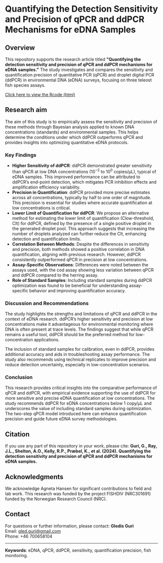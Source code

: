 # Quantifying the Detection Sensitivity and Precision of qPCR and ddPCR Mechanisms for eDNA Samples

## Overview
This repository supports the research article titled **"Quantifying the detection sensitivity and precision of qPCR and ddPCR mechanisms for eDNA samples."** The study investigates and compares the sensitivity and quantification precision of quantitative PCR (qPCR) and droplet digital PCR (ddPCR) in environmental DNA (eDNA) surveys, focusing on three teleost fish species assays.

[Click here to view the Rcode (html)](https://html-preview.github.io/?url=https://github.com/gledguri/Quantifying-the-detection-sensitivity-and-precision-of-qPCR-and-ddPCR-mechanisms-for-eDNA-samples/blob/main/Code/Quantifying-the-detection-sensitivity-and-precision-of-qPCR-and-ddPCR-mechanisms-for-eDNA-samples.html)

## Research aim

The aim of this study is to empirically assess the sensitivity and precision of these methods through Bayesian analysis applied to known DNA concentrations (standards) and environmental samples. This helps determine the conditions under which ddPCR outperforms qPCR and provides insights into optimizing quantitative eDNA protocols.

### Key Findings
- **Higher Sensitivity of ddPCR**: ddPCR demonstrated greater sensitivity than qPCR at low DNA concentrations ($10^{-2}$ to $10^0$ copies/µL), typical of eDNA samples. This improved performance can be attributed to ddPCR’s end-point detection, which mitigates PCR inhibition effects and amplification efficiency variability.
- **Precision in Quantification**: ddPCR provided more precise estimates across all concentrations, typically by half to one order of magnitude. This precision is essential for studies where accurate quantification at low concentrations is critical.
- **Lower Limit of Quantification for ddPCR**: We propose an alternative method for estimating the lower limit of quantification (Clow-threshold, Clt) for ddPCR, defined by the presence of a single positive droplet in the generated droplet pool. This approach suggests that increasing the number of droplets analyzed can further reduce the Clt, enhancing detection and quantification limits.
- **Correlation Between Methods**: Despite the differences in sensitivity and precision, both methods showed a positive correlation in DNA quantification, aligning with previous research. However, ddPCR consistently outperformed qPCR in precision at low concentrations.
- **Assay-Specific Observations**: Differences were noted between the assays used, with the cod assay showing less variation between qPCR and ddPCR compared to the herring assay.
- **Role of Standard Samples**: Including standard samples during ddPCR optimization was found to be beneficial for understanding assay-specific behavior and improving quantification accuracy.

### Discussion and Recommendations
The study highlights the strengths and limitations of qPCR and ddPCR in the context of eDNA research. ddPCR’s higher sensitivity and precision at low concentrations make it advantageous for environmental monitoring where DNA is often present at trace levels. The findings suggest that while qPCR remains a useful tool, ddPCR should be the preferred method for low-concentration applications.

The inclusion of standard samples for calibration, even in ddPCR, provides additional accuracy and aids in troubleshooting assay performance. The study also recommends using technical replicates to improve precision and reduce detection uncertainty, especially in low-concentration scenarios.

### Conclusion
This research provides critical insights into the comparative performance of qPCR and ddPCR, with empirical evidence supporting the use of ddPCR for more sensitive and precise eDNA quantification at low concentrations. The study recommends ddPCR for eDNA concentrations below 1 copy/µL and underscores the value of including standard samples during optimization. The two-step qPCR model introduced here can enhance quantification precision and guide future eDNA survey methodologies.

## Citation
If you use any part of this repository in your work, please cite:
**Guri, G., Ray, J.L., Shelton, A.O., Kelly, R.P., Præbel, K., et al. (2024). Quantifying the detection sensitivity and precision of qPCR and ddPCR mechanisms for eDNA samples.**

## Acknowledgments
We acknowledge Agneta Hansen for significant contributions to field and lab work. This research was funded by the project FISHDIV (NRC301691) funded by the Norwegian Research Council (NRC).

## Contact
For questions or further information, please contact:
**Gledis Guri**  
Email: gled.guri@gmail.com  
Phone: +46 700658104  

---

**Keywords**: eDNA, qPCR, ddPCR, sensitivity, quantification precision, fish monitoring.





